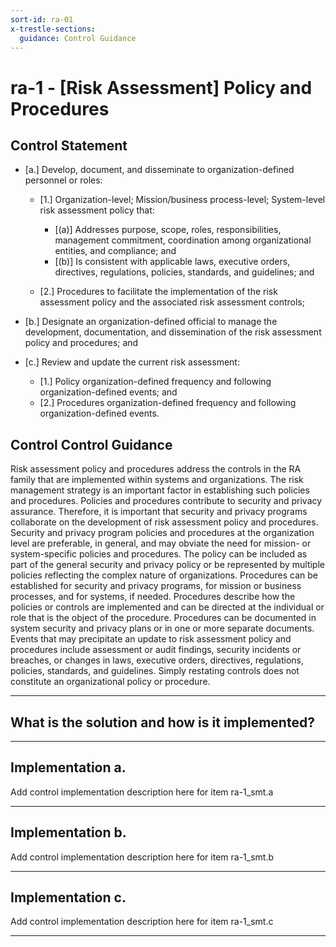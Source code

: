 ```yaml
---
sort-id: ra-01
x-trestle-sections:
  guidance: Control Guidance
---
```


# ra-1 - \[Risk Assessment\] Policy and Procedures

## Control Statement

- \[a.\] Develop, document, and disseminate to organization-defined personnel or roles:

  - \[1.\] Organization-level; Mission/business process-level; System-level risk assessment policy that:

    - \[(a)\] Addresses purpose, scope, roles, responsibilities, management commitment, coordination among organizational entities, and compliance; and
    - \[(b)\] Is consistent with applicable laws, executive orders, directives, regulations, policies, standards, and guidelines; and

  - \[2.\] Procedures to facilitate the implementation of the risk assessment policy and the associated risk assessment controls;

- \[b.\] Designate an organization-defined official to manage the development, documentation, and dissemination of the risk assessment policy and procedures; and

- \[c.\] Review and update the current risk assessment:

  - \[1.\] Policy organization-defined frequency and following organization-defined events; and
  - \[2.\] Procedures organization-defined frequency and following organization-defined events.

## Control Control Guidance

Risk assessment policy and procedures address the controls in the RA family that are implemented within systems and organizations. The risk management strategy is an important factor in establishing such policies and procedures. Policies and procedures contribute to security and privacy assurance. Therefore, it is important that security and privacy programs collaborate on the development of risk assessment policy and procedures. Security and privacy program policies and procedures at the organization level are preferable, in general, and may obviate the need for mission- or system-specific policies and procedures. The policy can be included as part of the general security and privacy policy or be represented by multiple policies reflecting the complex nature of organizations. Procedures can be established for security and privacy programs, for mission or business processes, and for systems, if needed. Procedures describe how the policies or controls are implemented and can be directed at the individual or role that is the object of the procedure. Procedures can be documented in system security and privacy plans or in one or more separate documents. Events that may precipitate an update to risk assessment policy and procedures include assessment or audit findings, security incidents or breaches, or changes in laws, executive orders, directives, regulations, policies, standards, and guidelines. Simply restating controls does not constitute an organizational policy or procedure.

______________________________________________________________________

## What is the solution and how is it implemented?

<!-- Please leave this section blank and enter implementation details in the parts below. -->

______________________________________________________________________

## Implementation a.

Add control implementation description here for item ra-1_smt.a

______________________________________________________________________

## Implementation b.

Add control implementation description here for item ra-1_smt.b

______________________________________________________________________

## Implementation c.

Add control implementation description here for item ra-1_smt.c

______________________________________________________________________
